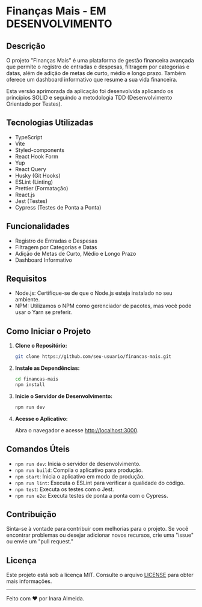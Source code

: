 # Finanças Mais - EM DESENVOLVIMENTO

## Descrição

O projeto "Finanças Mais" é uma plataforma de gestão financeira avançada que permite o registro de entradas e despesas, filtragem por categorias e datas, além de adição de metas de curto, médio e longo prazo. Também oferece um dashboard informativo que resume a sua vida financeira.

Esta versão aprimorada da aplicação foi desenvolvida aplicando os princípios SOLID e seguindo a metodologia TDD (Desenvolvimento Orientado por Testes).

## Tecnologias Utilizadas

- TypeScript
- Vite
- Styled-components
- React Hook Form
- Yup
- React Query
- Husky (Git Hooks)
- ESLint (Linting)
- Prettier (Formatação)
- React.js
- Jest (Testes)
- Cypress (Testes de Ponta a Ponta)

## Funcionalidades

- Registro de Entradas e Despesas
- Filtragem por Categorias e Datas
- Adição de Metas de Curto, Médio e Longo Prazo
- Dashboard Informativo

## Requisitos

- Node.js: Certifique-se de que o Node.js esteja instalado no seu ambiente.
- NPM: Utilizamos o NPM como gerenciador de pacotes, mas você pode usar o Yarn se preferir.

## Como Iniciar o Projeto

1. **Clone o Repositório:**

   ```bash
   git clone https://github.com/seu-usuario/financas-mais.git
   ```

2. **Instale as Dependências:**

   ```bash
   cd financas-mais
   npm install
   ```

3. **Inicie o Servidor de Desenvolvimento:**

   ```bash
   npm run dev
   ```

4. **Acesse o Aplicativo:**

   Abra o navegador e acesse [http://localhost:3000](http://localhost:3000).

## Comandos Úteis

- `npm run dev`: Inicia o servidor de desenvolvimento.
- `npm run build`: Compila o aplicativo para produção.
- `npm start`: Inicia o aplicativo em modo de produção.
- `npm run lint`: Executa o ESLint para verificar a qualidade do código.
- `npm test`: Executa os testes com o Jest.
- `npm run e2e`: Executa testes de ponta a ponta com o Cypress.

## Contribuição

Sinta-se à vontade para contribuir com melhorias para o projeto. Se você encontrar problemas ou desejar adicionar novos recursos, crie uma "issue" ou envie um "pull request."

## Licença

Este projeto está sob a licença MIT. Consulte o arquivo [LICENSE](LICENSE) para obter mais informações.

---

Feito com ❤️ por Inara Almeida.
